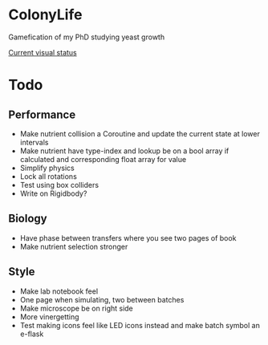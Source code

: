 # ColonyLife
Gamefication of my PhD studying yeast growth

[Current visual status](pic.twitter.com/aq0ONaFeCX)

# Todo

## Performance

* Make nutrient collision a Coroutine and update the current state at lower intervals
 * Make nutrient have type-index and lookup be on a bool array if calculated and corresponding float array for value
* Simplify physics
 * Lock all rotations
 * Test using box colliders
 * Write on Rigidbody?

## Biology

* Have phase between transfers where you see two pages of book
* Make nutrient selection stronger

## Style

* Make lab notebook feel
 * One page when simulating, two between batches 
* Make microscope be on right side
 * More vinergetting
* Test making icons feel like LED icons instead and make batch symbol an e-flask
